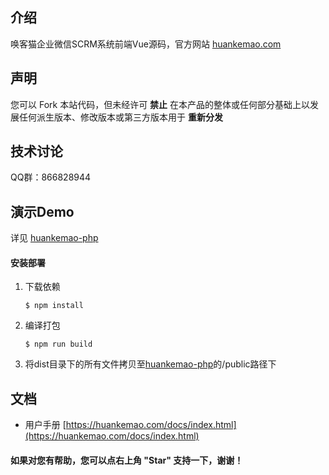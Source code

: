 ## 介绍
唤客猫企业微信SCRM系统前端Vue源码，官方网站 [huankemao.com](https://huankemao.com/)

## 声明

您可以 Fork 本站代码，但未经许可 **禁止** 在本产品的整体或任何部分基础上以发展任何派生版本、修改版本或第三方版本用于 **重新分发** 

## 技术讨论

QQ群：866828944

## 演示Demo
详见 [huankemao-php](https://gitee.com/huankemao/huankemao-php)

#### 安装部署

1.  下载依赖
    ```
    $ npm install
    ```

2.  编译打包
    ```
    $ npm run build
    ```

3.  将dist目录下的所有文件拷贝至[huankemao-php](https://gitee.com/huankemao/huankemao-php)的/public路径下

## 文档
- 用户手册 [https://huankemao.com/docs/index.html](https://huankemao.com/docs/index.html)

#### 如果对您有帮助，您可以点右上角 "Star" 支持一下，谢谢！
